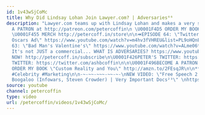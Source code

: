 ```yaml
---
id: 1v43wSjCoMc
title: Why Did Lindsay Lohan Join Lawyer.com? | Adversaries⁶⁶
description: "Lawyer.com teams up with Lindsay Lohan and makes a very strange case.\n\U0001F4A5BECOME
  A PATRON at http://patreon.com/petercoffin\n \U0001F4D5 ORDER MY BOOK http://amzn.to/2FEsqJR
  \U0001F455 MERCH http://petercoff.in/store\n\n⏪EPISODE 64: \"Twitter's #HereWeAre
  Oscars Ad\" https://www.youtube.com/watch?v=m4hv3fVHREU&list=PL9oHQnEByWyXeSTT3Vm3oyTR-e3Tg0Vj0\n⏪EPISODE
  63: \"Bad Man's Valentine's\" https://www.youtube.com/watch?v=ALme06tTOAg&list=PL9oHQnEByWyXeSTT3Vm3oyTR-e3Tg0Vj0\n\n❓
  It's not JUST a commercial... WHAT IS ADVERSARIES? https://www.youtube.com/watch?v=eiyOLXfOin4&index=3&list=PL9oHQnEByWyXeSTT3Vm3oyTR-e3Tg0Vj0\n\n*************************\n\n\U0001F4FASubscribe
  NOW! http://petercoff.in/subscribe\n\U0001F426PETER'S TWITTER: https://twitter.com/petercoffin\n\U0001F426ASHLEIGH'S
  TWITTER: https://twitter.com/ashbcoffin\n\n\U0001F496BECOME A PATRON http://patreon.com/petercoffin\n\U0001F4D5
  ORDER MY BOOK \"Custom Reality and You\" http://amzn.to/2FEsqJR\n\n***************\n\n#LindsayLohan
  #Celebrity #Marketing\n\n-~-~~-~~~-~~-~-\nNEW VIDEO: \"Free Speech 2: Censorship
  Boogaloo (Infowars, Steven Crowder) | Very Important Docs²³\" \nhttps://www.youtube.com/watch?v=SlFdykutQ0g&list=PL9oHQnEByWyXObkJN9YYQS9hxBjpN8RLG\n-~-~~-~~~-~~-~-"
source: youtube
channel: petercoffin
type: video
url: /petercoffin/videos/1v43wSjCoMc/
---
```

